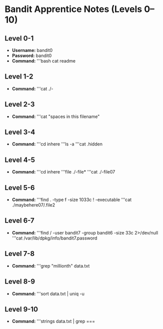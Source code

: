 # Bandit Apprentice Notes (Levels 0–10)

## Level 0-1
- **Username:** bandit0 
- **Password:** bandit0 
- **Command:** 
  '''bash
  cat readme
## Level 1-2
- **Command:**
  '''cat ./-
## Level 2-3
- **Command:**
  '''cat "spaces in this filename"
## Level 3-4
- **Command:**
  '''cd inhere
  '''ls -a
  '''cat .hidden
## Level 4-5
- **Command:**
  '''cd inhere
  '''file ./-file*
  '''cat ./-file07
## Level 5-6
- **Command:**
  '''find . -type f -size 1033c ! -executable
  '''cat ./maybehere07/.file2
## Level 6-7
- **Command:**
  '''find / -user bandit7 -group bandit6 -size 33c 2>/dev/null
  '''cat /var/lib/dpkg/info/bandit7.password
## Level 7-8
- **Command:**
  '''grep "millionth" data.txt
## Level 8-9
- **Command:**
  '''sort data.txt | uniq -u
## Level 9-10
- **Command:**
  '''strings data.txt | grep ===
